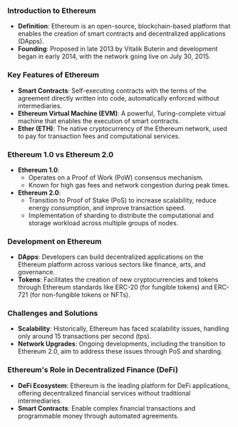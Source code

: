 ### Introduction to Ethereum
- **Definition**: Ethereum is an open-source, blockchain-based platform that enables the creation of smart contracts and decentralized applications (DApps).
- **Founding**: Proposed in late 2013 by Vitalik Buterin and development began in early 2014, with the network going live on July 30, 2015.

### Key Features of Ethereum
- **Smart Contracts**: Self-executing contracts with the terms of the agreement directly written into code, automatically enforced without intermediaries.
- **Ethereum Virtual Machine (EVM)**: A powerful, Turing-complete virtual machine that enables the execution of smart contracts.
- **Ether (ETH)**: The native cryptocurrency of the Ethereum network, used to pay for transaction fees and computational services.

### Ethereum 1.0 vs Ethereum 2.0
- **Ethereum 1.0**:
  - Operates on a Proof of Work (PoW) consensus mechanism.
  - Known for high gas fees and network congestion during peak times.
- **Ethereum 2.0**:
  - Transition to Proof of Stake (PoS) to increase scalability, reduce energy consumption, and improve transaction speed.
  - Implementation of sharding to distribute the computational and storage workload across multiple groups of nodes.

### Development on Ethereum
- **DApps**: Developers can build decentralized applications on the Ethereum platform across various sectors like finance, arts, and governance.
- **Tokens**: Facilitates the creation of new cryptocurrencies and tokens through Ethereum standards like ERC-20 (for fungible tokens) and ERC-721 (for non-fungible tokens or NFTs).

### Challenges and Solutions
- **Scalability**: Historically, Ethereum has faced scalability issues, handling only around 15 transactions per second (tps).
- **Network Upgrades**: Ongoing developments, including the transition to Ethereum 2.0, aim to address these issues through PoS and sharding.

### Ethereum's Role in Decentralized Finance (DeFi)
- **DeFi Ecosystem**: Ethereum is the leading platform for DeFi applications, offering decentralized financial services without traditional intermediaries.
- **Smart Contracts**: Enable complex financial transactions and programmable money through automated agreements.

